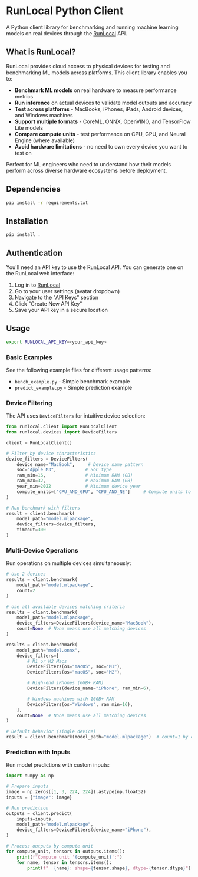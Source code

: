 # RunLocal Python Client

A Python client library for benchmarking and running machine learning models on real devices through the [RunLocal](https://edgemeter.runlocal.ai) API.

## What is RunLocal?

RunLocal provides cloud access to physical devices for testing and benchmarking ML models across platforms. This client library enables you to:

- **Benchmark ML models** on real hardware to measure performance metrics
- **Run inference** on actual devices to validate model outputs and accuracy
- **Test across platforms** - MacBooks, iPhones, iPads, Android devices, and Windows machines
- **Support multiple formats** - CoreML, ONNX, OpenVINO, and TensorFlow Lite models
- **Compare compute units** - test performance on CPU, GPU, and Neural Engine (where available)
- **Avoid hardware limitations** - no need to own every device you want to test on

Perfect for ML engineers who need to understand how their models perform across diverse hardware ecosystems before deployment.

## Dependencies

```bash
pip install -r requirements.txt
```

## Installation

```sh
pip install .
```

## Authentication

You'll need an API key to use the RunLocal API. You can generate one on the RunLocal web interface:

1. Log in to [RunLocal](https://edgemeter.runlocal.ai)
2. Go to your user settings (avatar dropdown)
3. Navigate to the "API Keys" section
4. Click "Create New API Key"
5. Save your API key in a secure location

## Usage

```bash
export RUNLOCAL_API_KEY=<your_api_key>
```

### Basic Examples

See the following example files for different usage patterns:

- `bench_example.py` - Simple benchmark example
- `predict_example.py` - Simple prediction example

### Device Filtering

The API uses `DeviceFilters` for intuitive device selection:

```python
from runlocal.client import RunLocalClient
from runlocal.devices import DeviceFilters

client = RunLocalClient()

# Filter by device characteristics
device_filters = DeviceFilters(
    device_name="MacBook",     # Device name pattern
    soc="Apple M3",           # SoC type
    ram_min=16,               # Minimum RAM (GB)
    ram_max=32,               # Maximum RAM (GB)
    year_min=2022             # Minimum device year
    compute_units=["CPU_AND_GPU", "CPU_AND_NE"]     # Compute units to run
)

# Run benchmark with filters
result = client.benchmark(
    model_path="model.mlpackage",
    device_filters=device_filters,
    timeout=300
)
```

### Multi-Device Operations

Run operations on multiple devices simultaneously:

```python
# Use 2 devices
results = client.benchmark(
    model_path="model.mlpackage",
    count=2
)

# Use all available devices matching criteria
results = client.benchmark(
    model_path="model.mlpackage",
    device_filters=DeviceFilters(device_name="MacBook"),
    count=None  # None means use all matching devices
)

results = client.benchmark(
    model_path="model.onnx",
    device_filters=[
        # M1 or M2 Macs
        DeviceFilters(os="macOS", soc="M1"),
        DeviceFilters(os="macOS", soc="M2"),

        # High-end iPhones (6GB+ RAM)
        DeviceFilters(device_name="iPhone", ram_min=6),

        # Windows machines with 16GB+ RAM
        DeviceFilters(os="Windows", ram_min=16),
    ],
    count=None  # None means use all matching devices
)

# Default behavior (single device)
result = client.benchmark(model_path="model.mlpackage")  # count=1 by default
```

### Prediction with Inputs

Run model predictions with custom inputs:

```python
import numpy as np

# Prepare inputs
image = np.zeros([1, 3, 224, 224]).astype(np.float32)
inputs = {"image": image}

# Run prediction
outputs = client.predict(
    inputs=inputs,
    model_path="model.mlpackage",
    device_filters=DeviceFilters(device_name="iPhone"),
)

# Process outputs by compute unit
for compute_unit, tensors in outputs.items():
    print(f"Compute unit '{compute_unit}':")
    for name, tensor in tensors.items():
        print(f"  {name}: shape={tensor.shape}, dtype={tensor.dtype}")
```
